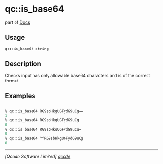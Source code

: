 qc::is_base64
=============

part of [Docs](../index.md)

Usage
-----
`qc::is_base64 string`

Description
-----------
Checks input has only allowable base64 characters and is of the correct format

Examples
--------
```tcl

% qc::is_base64 RG9sbHkgUGFydG9uCg==
1
% qc::is_base64 RG9sbHkgUGFydG9uCg
0
% qc::is_base64 RG9sbHkgUGFydG9uCg=
0
% qc::is_base64 ^^RG9sbHkgUGFydG9uCg
0
```

----------------------------------
*[Qcode Software Limited] [qcode]*

[qcode]: http://www.qcode.co.uk "Qcode Software"